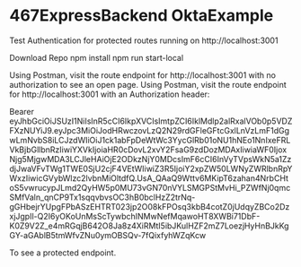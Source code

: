 # 
# 467ExpressBackend OktaExample

Test Authentication for protected routes running on http://localhost:3001

Download Repo
npm install
npm run start-local

Using Postman, visit the route endpoint for http://localhost:3001 with no authorization to see an open page.
Using Postman, visit the route endpoint for http://localhost:3001 with an Authorization header:

Bearer eyJhbGciOiJSUzI1NiIsInR5cCI6IkpXVCIsImtpZCI6IklMdlp2alRxalVOb0p5VDZFXzNUYiJ9.eyJpc3MiOiJodHRwczovLzQ2N29rdGFleGFtcGxlLnVzLmF1dGgwLmNvbS8iLCJzdWIiOiJ1ck1abFpDeWtWc3YycGlRb01oNU1hNEo1NnIxeFRLVkBjbGllbnRzIiwiYXVkIjoiaHR0cDovL2xvY2FsaG9zdDozMDAxIiwiaWF0IjoxNjg5MjgwMDA3LCJleHAiOjE2ODkzNjY0MDcsImF6cCI6InVyTVpsWkN5a1ZzdjJwaVFvTWg1TWE0SjU2cjF4VEtWIiwiZ3R5IjoiY2xpZW50LWNyZWRlbnRpYWxzIiwicGVybWlzc2lvbnMiOltdfQ.UsA_QAaQ9Wttv6MKipT6zahan4NrbCHtoS5vwrucypJLmd2QyHW5p0MU73vGN70nVYLSMGPStMvHi_PZWfNj0qmcSMfValn_qnCP9Tx1sqqvbvsOC3hB0bclHzZ2trNq-gGHbejrYUpgFPbASzEHTRT023jp2O08kFPOsq3kbB4cotZ0jUdqyZBCo2DzxjJgpIl-Q2I6yOKoUnMsScTywbchINMwNefMqawoHT8XWBi71DbF-K0Z9V2Z_e4mRGqjB642O8Ja8z4XiRMtI5ibJKulHZF2mZ7LoezjHyHnBJkKgGY-aGAblB5tmWfvZNu0ymOBSQv-7fQixfyhWZqKcw

To see a protected endpoint. 
